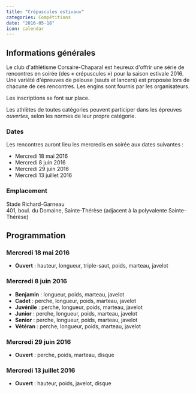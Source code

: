 ```yaml
---
title: "Crépuscules estivaux"
categories: Compétitions
date: "2016-05-18"
icon: calendar
---
```


## Informations générales

Le club d'athlétisme Corsaire-Chaparal est heureux d'offrir une série de rencontres en soirée (des «&nbsp;crépuscules&nbsp;») pour la saison estivale 2016. Une variété d'épreuves de pelouse (sauts et lancers) est proposée lors de chacune de ces rencontres. Les engins sont fournis par les organisateurs.

Les inscriptions se font sur place.

Les athlètes de toutes catégories peuvent participer dans les épreuves _ouvertes_, selon les normes de leur propre catégorie.

### Dates

Les rencontres auront lieu les mercredis en soirée aux dates suivantes :

* Mercredi 18 mai 2016
* Mercredi 8 juin 2016
* Mercredi 29 juin 2016
* Mercredi 13 juillet 2016

### Emplacement

Stade Richard-Garneau  
401, boul. du Domaine, Sainte-Thérèse (adjacent à la polyvalente Sainte-Thérèse)

## Programmation

### Mercredi 18 mai 2016

* **Ouvert** : hauteur, longueur, triple-saut, poids, marteau, javelot

### Mercredi 8 juin 2016

* **Benjamin** : longueur, poids, marteau, javelot
* **Cadet** : perche, longueur, poids, marteau, javelot
* **Juvénile** : perche, longueur, poids, marteau, javelot
* **Junior** : perche, longueur, poids, marteau, javelot
* **Senior** : perche, longueur, poids, marteau, javelot
* **Vétéran** : perche, longueur, poids, marteau, javelot

### Mercredi 29 juin 2016

* **Ouvert** : perche, poids, marteau, disque

### Mercredi 13 juillet 2016

* **Ouvert** : hauteur, poids, javelot, disque
